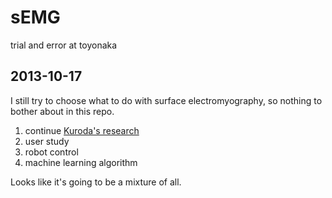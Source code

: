 sEMG
====

trial and error at toyonaka


## 2013-10-17

I still try to choose what to do with surface electromyography, so nothing to bother about in this repo.

1. continue [Kuroda's research](http://ieeexplore.ieee.org/search/searchresult.jsp?searchWithin=p_Authors:.QT.Kuroda,%20Yoshihiro.QT.&newsearch=true)
2. user study
3. robot control
4. machine learning algorithm

Looks like it's going to be a mixture of all.
